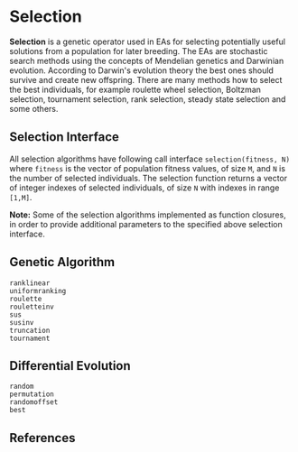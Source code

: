 # Selection

**Selection** is a genetic operator used in EAs for selecting potentially useful solutions from a population for later breeding.
The EAs are stochastic search methods using the concepts of Mendelian genetics and Darwinian evolution.
According to Darwin's evolution theory the best ones should survive and create new offspring.
There are many methods how to select the best individuals, for example roulette wheel selection, Boltzman selection,
tournament selection, rank selection, steady state selection and some others.

## Selection Interface

All selection algorithms have following call interface `selection(fitness, N)` where `fitness` is the vector of population fitness values, of size ``M``, and ``N`` is the number of selected individuals. The selection function returns a vector of integer indexes of selected individuals, of size ``N`` with indexes in range ``[1,M]``.

**Note:** Some of the selection algorithms implemented as function closures, in order to provide additional parameters to the specified above selection interface.

## Genetic Algorithm

```@docs
ranklinear
uniformranking
roulette
rouletteinv
sus
susinv
truncation
tournament
```

## Differential Evolution

```@docs
random
permutation
randomoffset
best
```

## References

[^1]: Baker J.E., Adaptive selection methods for genetic algorithms, In Proceedings of International Conference on Genetic Algorithms and Their Applications, pp. 100-111, 1985.

[^2]: Schwefel H.P., Evolution and Optimum Seeking, Wiley, New York, 1995.

[^3]: Baker, J. E., Reducing Bias and Inefficiency in the Selection Algorithm. In [ICGA2], pp. 14-21, 1987.